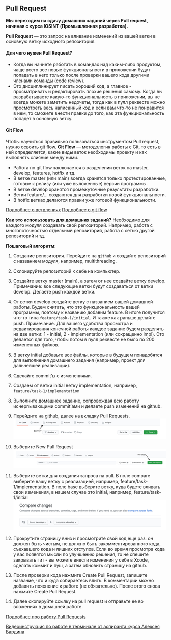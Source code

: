 ## Pull Request

**Мы переходим на сдачу домашних заданий через Pull request, начиная с курса IOSINT (Промышленная разработка).**

**Pull Request** — это запрос на вливание изменений из вашей ветки в основную ветку исходного репозитория.

#### Для чего нужен Pull Request?
* Когда вы начнете работать в командах над каким-либо продуктом, чаще всего все новые функциональности в приложении будут попадать в него только после проверки вашего кода другими членами команды (code review).
* Это дисциплинирует писать хороший код, а главное - просматривать и редактировать плохие решения самому. Когда вы разрабатываете какую-то функциональность в приложении, вы не всегда можете заметить недочеты, тогда как в пулл реквесте можно просмотреть весь написанный код и если вам что-то не понравится в нем, то сможете внести правки до того, как эта функциональность попадет в основную ветку.

#### Git Flow

Чтобы научиться правильно пользоваться инструментом Pull request, нужно освоить git flow. **Git Flow** — методология работы с Git, то есть в ней определяется, какие виды веток необходимы проекту и как выполнять слияние между ними. 

* Работа по git flow заключается в разделении веток на master, develop, features, hotfix и тд. 
* В ветке master (или main) всегда хранятся только протестированные, готовые к релизу (или уже выложенные) версии программы. 
* В ветке develop хранятся промежуточные результаты разработки. 
* Ветки feature/… создаются для разработки новой функциональности. 
* В hotfix ветках делаются правки уже готовой функциональности. 

[Подробнее о ветвлениях](https://nvie.com/posts/a-successful-git-branching-model)
[Подробнее о git flow](https://danielkummer.github.io/git-flow-cheatsheet/index.ru_RU.html)

**Как это использовать для домашних заданий?**
Необходимо для каждого модуля создавать свой репозиторий. Например, работа с многопоточностью отдельный репозиторий, работа с сетью другой репозиторий и тд.

**Пошаговый алгоритм:**
1. Создание репозитория. Перейдите на `github` и создайте репозиторий с названием модуля, например, multithreading.
2. Склонируйте репозиторий к себе на компьютер.
3. Создайте ветку master (main), а затем от нее создайте ветку develop. Примечание: все следующие ветки будут создаваться от ветки develop. Делаете push каждой ветки.
4. От ветки develop создайте ветку с названием вашей домашней работы. Будем считать, что это функциональность вашей программы, поэтому к названию добавим feature. В итоге получится что-то типа ```feature/task-1/initial```. И также как раньше делайте push.
Примечание. Для вашего удобства просмотра и редактирования конечной работы каждое задание будем разделять на две ветки: 1 - initial, 2 - implementation (или сокращенно impl). Это делается для того, чтобы потом в пулл реквесте не было по 200 измененных файлов.
5. В ветку initial добавьте все файлы, которые в будущем понадобятся для выполнения домашнего задания (например, проект для дальнейшей реализации).
6. Сделайте commit’ы с изменениями.
7. Создаем от ветки initial ветку implementation, например, ```feature/task-1/implementation```
8. Выполните домашнее задание, сопровождая всю работу исчерпывающими commit’ами и делаете push изменений на github.
9. Перейдите на github, далее на вкладку Pull Requests. 
![](pic/1.png)

10. Выберите New Pull Request
![](pic/2.png)

11. Выберите ветки для создания запроса на pull. 
В поле compare выберите вашу ветку с реализацией, например, feature/task-1/implementation. 
В поле base выберите ветку, куда будете вливать свои изменения, в нашем случае это initial, например, feature/task-1/initial
![](pic/3.png)

12. Прокрутите страницу вниз и просмотрите свой код еще раз: он должен быть чистым, не должно быть закомментированного кода, съехавшего кода и лишних отступов. 
Если во время просмотра кода у вас появятся мысли по улучшению решения, то не спешите закрывать гит - вы можете внести изменения у себя в Xcode, сделать коммит и пуш, а затем обновить страницу на github.
13. После проверки кода нажмите Create Pull Request, запишите название, что и куда собираетесь влить. В комментарии можно добавить пояснение к работе (не обязательно). После этого снова нажмите Create Pull Request.
14. Далее скопируйте ссылку на pull request и отправьте ее во вложениях в домашней работе.


[Подробнее про работу Pull Requests](https://docs.github.com/en/free-pro-team@latest/github/collaborating-with-issues-and-pull-requests/about-pull-requests)

[Видеоинструкция по работе в терминале от аспиранта курса Алексея Бардина](https://youtu.be/o0RaC43uGPY)



